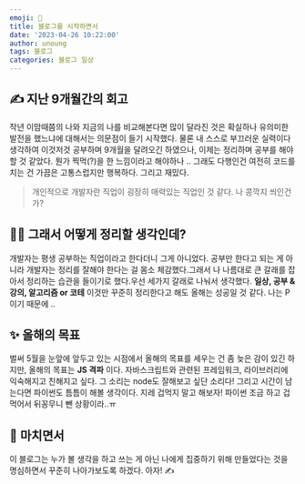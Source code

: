 ```yaml
---
emoji: 🔮
title: 블로그를 시작하면서
date: '2023-04-26 10:22:00'
author: unoung
tags: 블로그 
categories: 블로그 일상
---
```






## ✍️ 지난 9개월간의 회고


작년 이맘때쯤의 나와 지금의 나를 비교해본다면 많이 달라진 것은 확실하나 유의미한 발전을 했느냐에 대해서는 의문점이 들기 시작했다.
물론 내 스스로 부끄러운 실력이다 생각하여 이것저것 공부하며 9개월을 달려오긴 하였으나, 이제는 정리하며 공부를 해야할 것 같았다.
뭔가 찍먹(?)을 한 느낌이라고 해야하나 .. 그래도 다행인건 여전히 코드를 치는 건 가끔은 고통스럽지만 행복하다. 그리고 재밌다.

> 개인적으로 개발자란 직업이 굉장히 매력있는 직업인 것 같다. 나 콩깍지 씌인건가?



## 💁‍♀️ 그래서 어떻게 정리할 생각인데?


개발자는 평생 공부하는 직업이라고 한다더니 그게 아니었다. 공부만 한다고 되는 게 아니라 개발자는 정리를 잘해야 한다는 걸 몸소 체감했다.그래서 나 나름대로 큰 갈래를 잡아서 정리하는 습관을 들이기로 했다.우선 세가지 갈래로 나눠서 생각했다. **일상, 공부 & 강의, 알고리즘 or 코테** 
이것만 꾸준히 정리한다고 해도 올해는 성공일 것 같다. 나는 P이기 때문에 ..




## ✨ 올해의 목표


벌써 5월을 눈앞에 앞두고 있는 시점에서 올해의 목표를 세우는 건 좀 늦은 감이 있긴 하지만, 올해의 목표는 **JS 격파** 이다.
자바스크립트와 관련된 프레임워크, 라이브러리에 익숙해지고 친해지고 싶다. 그 소리는 node도 잘해보고 싶단 소리다!
그리고 시간이 남는다면 파이썬도 틈틈이 해볼 생각이다. 지레 겁먹지 말고 해보자! 파이썬 조금 하고 겁먹어서 뒤꽁무니 뺀 상황이라..ㅠ




## 🌈 마치면서


이 블로그는 누가 볼 생각을 하고 쓰는 게 아닌 나에게 집중하기 위해 만들었다는 것을 명심하면서 꾸준히 나아가보도록 하겠다. 
아자! ✍️
 



```toc

```
